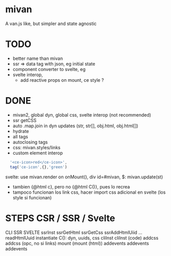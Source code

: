 # mivan
A van.js like, but simpler and state agnostic

# TODO

- better name than mivan
- ssr => data tag with json, eg initial state
- component converter to svelte, eg
- svelte interop, 
  - add reactive props on mount, ce style ?

# DONE
- mivan2, global dyn, global css, svelte interop (not recommended)
- ssr getCSS 
- auto .map.join in dyn updates (str, str[], obj.html, obj.html[])
- hydrate
- all tags
- autoclosing tags
- css: mivan.styles/links
- custom element interop
```js
  '<ce-icon>red</ce-icon>',
  tag('ce-icon',{},'green')
```
svelte: use mivan.render on onMount(), div id=#mivan, $: mivan.update(st)
  - tambien {@html c}, pero no {@html C()}, pues lo recrea
  - tampoco funcionan los link css, hacer import css adicional en svelte (los style si funcionan)


# STEPS CSR / SSR / Svelte

CLI                                 SSR                SVELTE
                                    ssrInst
                                    ssrGetHtml
                                    ssrGetCss
                                    ssrAddHtmlUiid
                                    ...
                                    readHtmlUuid 
instantiate C(): dyn, uuids, css    cliInst            cliInst (code)
addcss                                                 addcss (opc, no si links)
mount                                                   (mount (html))
addevents                           addevents          addevents






